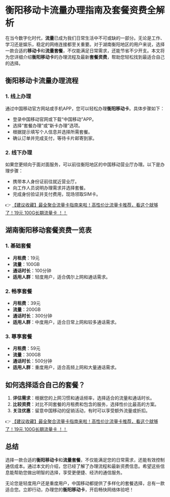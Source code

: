 # 衡阳移动卡流量办理指南及套餐资费全解析

在当今数字化时代，**流量**已成为我们日常生活中不可或缺的一部分。无论是工作、学习还是娱乐，稳定的网络连接都至关重要。对于湖南衡阳地区的用户来说，选择一款合适的**移动卡**和**流量套餐**，不仅能满足日常需求，还能节省不少开支。本文将为您详细介绍**衡阳移动卡**的办理流程及最新**套餐资费**，帮助您轻松找到最适合自己的选择。

## 衡阳移动卡流量办理流程

### 1. 线上办理
通过中国移动官方网站或手机APP，您可以轻松办理**衡阳移动卡**。具体步骤如下：
- 登录中国移动官网或下载“中国移动”APP。
- 选择“套餐办理”或“新卡办理”选项。
- 根据提示填写个人信息并选择所需套餐。
- 确认订单并完成支付，等待卡片邮寄到家。

### 2. 线下办理
如果您更倾向于面对面服务，可以前往衡阳地区的中国移动营业厅办理。以下是办理步骤：
- 携带本人身份证前往就近营业厅。
- 向工作人员说明办理需求并选择套餐。
- 完成身份验证并支付费用，现场领取SIM卡。

👉 [【建议收藏】最全聚合流量卡指南来啦！高性价比流量卡推荐，看这个就够了！19元 100G长期流量卡 ！！](https://bit.ly/Liuliangka)

## 湖南衡阳移动套餐资费一览表

### 1. 基础套餐
- **月租费**：19元
- **流量**：100GB
- **通话时长**：100分钟
- **适用人群**：轻度用户，适合偶尔上网和通话需求。

### 2. 畅享套餐
- **月租费**：39元
- **流量**：200GB
- **通话时长**：300分钟
- **适用人群**：中度用户，适合日常上网和较多通话需求。

### 3. 尊享套餐
- **月租费**：59元
- **流量**：300GB
- **通话时长**：500分钟
- **适用人群**：重度用户，适合高频上网和大量通话需求。

## 如何选择适合自己的套餐？

1. **评估需求**：根据您的上网习惯和通话频率，选择适合的流量和通话时长。
2. **比较资费**：对比不同套餐的月租费和包含的服务，选择性价比最高的方案。
3. **关注优惠**：留意中国移动的促销活动，有时可以享受额外流量或折扣。

👉 [【建议收藏】最全聚合流量卡指南来啦！高性价比流量卡推荐，看这个就够了！19元 100G长期流量卡 ！！](https://bit.ly/Liuliangka)

## 总结

选择一款合适的**衡阳移动卡**和**流量套餐**，不仅能满足您的日常需求，还能有效控制通信成本。通过本文的介绍，您已经了解了办理流程和最新资费信息。希望这些信息能帮助您做出明智的选择，享受更便捷、经济的通信服务。

无论您是轻度用户还是重度用户，中国移动都提供了多样化的套餐选择，总有一款适合您。立即行动，办理您的**衡阳移动卡**，开启畅快网络体验吧！